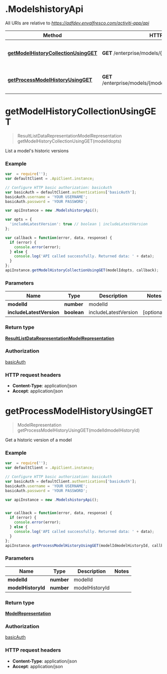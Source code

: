 # .ModelshistoryApi

All URIs are relative to *https://adfdev.envalfresco.com/activiti-app/api*

Method | HTTP request | Description
------------- | ------------- | -------------
[**getModelHistoryCollectionUsingGET**](ModelshistoryApi.md#getModelHistoryCollectionUsingGET) | **GET** /enterprise/models/{modelId}/history | List a model&#39;s historic versions
[**getProcessModelHistoryUsingGET**](ModelshistoryApi.md#getProcessModelHistoryUsingGET) | **GET** /enterprise/models/{modelId}/history/{modelHistoryId} | Get a historic version of a model


<a name="getModelHistoryCollectionUsingGET"></a>
# **getModelHistoryCollectionUsingGET**
> ResultListDataRepresentationModelRepresentation getModelHistoryCollectionUsingGET(modelIdopts)

List a model&#39;s historic versions

### Example
```javascript
var  = require('');
var defaultClient = .ApiClient.instance;

// Configure HTTP basic authorization: basicAuth
var basicAuth = defaultClient.authentications['basicAuth'];
basicAuth.username = 'YOUR USERNAME';
basicAuth.password = 'YOUR PASSWORD';

var apiInstance = new .ModelshistoryApi();

var opts = { 
  'includeLatestVersion': true // boolean | includeLatestVersion
};

var callback = function(error, data, response) {
  if (error) {
    console.error(error);
  } else {
    console.log('API called successfully. Returned data: ' + data);
  }
};
apiInstance.getModelHistoryCollectionUsingGET(modelIdopts, callback);
```

### Parameters

Name | Type | Description  | Notes
------------- | ------------- | ------------- | -------------
 **modelId** | **number**| modelId | 
 **includeLatestVersion** | **boolean**| includeLatestVersion | [optional] 

### Return type

[**ResultListDataRepresentationModelRepresentation**](ResultListDataRepresentationModelRepresentation.md)

### Authorization

[basicAuth](../README.md#basicAuth)

### HTTP request headers

 - **Content-Type**: application/json
 - **Accept**: application/json

<a name="getProcessModelHistoryUsingGET"></a>
# **getProcessModelHistoryUsingGET**
> ModelRepresentation getProcessModelHistoryUsingGET(modelIdmodelHistoryId)

Get a historic version of a model

### Example
```javascript
var  = require('');
var defaultClient = .ApiClient.instance;

// Configure HTTP basic authorization: basicAuth
var basicAuth = defaultClient.authentications['basicAuth'];
basicAuth.username = 'YOUR USERNAME';
basicAuth.password = 'YOUR PASSWORD';

var apiInstance = new .ModelshistoryApi();


var callback = function(error, data, response) {
  if (error) {
    console.error(error);
  } else {
    console.log('API called successfully. Returned data: ' + data);
  }
};
apiInstance.getProcessModelHistoryUsingGET(modelIdmodelHistoryId, callback);
```

### Parameters

Name | Type | Description  | Notes
------------- | ------------- | ------------- | -------------
 **modelId** | **number**| modelId | 
 **modelHistoryId** | **number**| modelHistoryId | 

### Return type

[**ModelRepresentation**](ModelRepresentation.md)

### Authorization

[basicAuth](../README.md#basicAuth)

### HTTP request headers

 - **Content-Type**: application/json
 - **Accept**: application/json


